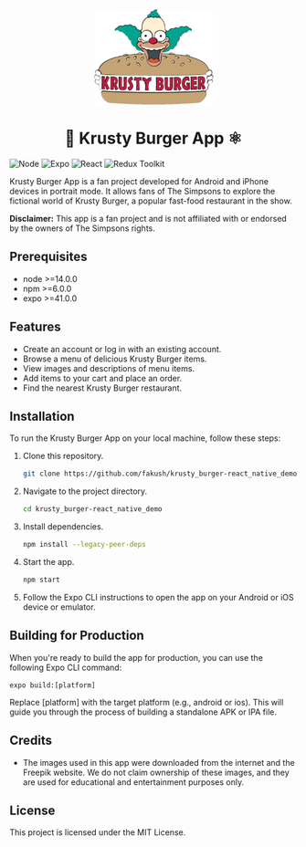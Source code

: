 <div align="center">
<img src="./src/Assets/Icons/krusty-burger-logo-1_500.png" height="167" width="209">
</div>

<h1 align="center">📱 Krusty Burger App ⚛️</h1>

![Node](https://img.shields.io/badge/Node-16-green)
![Expo](https://img.shields.io/badge/Expo-48-blue)
![React](https://img.shields.io/badge/React-18-blueviolet)
![Redux Toolkit](https://img.shields.io/badge/Redux%20Toolkit-1.6.0-red)

Krusty Burger App is a fan project developed for Android and iPhone devices in portrait mode. It allows fans of The Simpsons to explore the fictional world of Krusty Burger, a popular fast-food restaurant in the show.

**Disclaimer:** This app is a fan project and is not affiliated with or endorsed by the owners of The Simpsons rights.

## Prerequisites

- node >=14.0.0
- npm >=6.0.0
- expo >=41.0.0

## Features

- Create an account or log in with an existing account.
- Browse a menu of delicious Krusty Burger items.
- View images and descriptions of menu items.
- Add items to your cart and place an order.
- Find the nearest Krusty Burger restaurant.

## Installation

To run the Krusty Burger App on your local machine, follow these steps:

1. Clone this repository.
   ```bash
   git clone https://github.com/fakush/krusty_burger-react_native_demo.git
   ```

2. Navigate to the project directory.
   ```bash
   cd krusty_burger-react_native_demo
   ```

3. Install dependencies.
   ```bash
   npm install --legacy-peer-deps
   ```

4. Start the app.
   ```bash
   npm start
   ```

5. Follow the Expo CLI instructions to open the app on your Android or iOS device or emulator.

## Building for Production
When you're ready to build the app for production, you can use the following Expo CLI command:

```shell
expo build:[platform]
```

Replace [platform] with the target platform (e.g., android or ios). This will guide you through the process of building a standalone APK or IPA file.

## Credits

- The images used in this app were downloaded from the internet and the Freepik website. We do not claim ownership of these images, and they are used for educational and entertainment purposes only.

## License

This project is licensed under the MIT License.